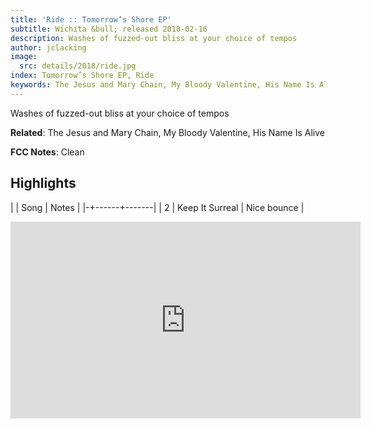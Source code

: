 ```yaml
---
title: 'Ride :: Tomorrow’s Shore EP'
subtitle: Wichita &bull; released 2018-02-16
description: Washes of fuzzed-out bliss at your choice of tempos
author: jclacking
image:
  src: details/2018/ride.jpg
index: Tomorrow’s Shore EP, Ride
keywords: The Jesus and Mary Chain, My Bloody Valentine, His Name Is Alive, Wichita
---
```

Washes of fuzzed-out bliss at your choice of tempos<!--more-->

**Related**: The Jesus and Mary Chain, My Bloody Valentine, His Name Is Alive

**FCC Notes**: Clean

## Highlights

| | Song | Notes |
|-+------+-------|
| 2 | Keep It Surreal | Nice bounce |

<div class="tlo-detail-video"><iframe width="560" height="315" src="https://www.youtube.com/embed/nwKiOwz3hsU" frameborder="0" allow="autoplay; encrypted-media" allowfullscreen></iframe></div>

